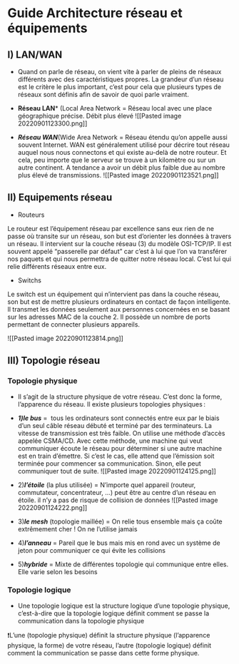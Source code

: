 # Guide Architecture réseau et équipements

## I) LAN/WAN

* Quand on parle de réseau, on vient vite à parler de pleins de réseaux différents avec des caractéristiques propres. La grandeur d’un réseau est le critère le plus important, c’est pour cela que plusieurs types de réseaux sont définis afin de savoir de quoi parle vraiment.

 * **Réseau LAN*** (Local Area Network = Réseau local avec une place géographique précise. Débit plus élevé
![[Pasted image 20220901123300.png]]
* ***Réseau WAN***(Wide Area Network = Réseau étendu qu’on appelle aussi souvent Internet. WAN est généralement utilisé pour décrire tout réseau auquel nous nous connectons et qui existe au-delà de notre routeur. Et cela, peu importe que le serveur se trouve à un kilomètre ou sur un autre continent. A tendance a avoir un débit plus faible due au nombre plus élevé de transmissions.
![[Pasted image 20220901123521.png]]

 


## II) Equipements réseau

* Routeurs

Le routeur est l’équipement réseau par excellence sans eux rien de ne passe où transite sur un réseau, son but est d’orienter les données à travers un réseau. Il intervient sur la couche réseau (3) du modèle OSI-TCP/IP. Il est souvent appelé “passerelle par défaut” car c’est à lui que l’on va transférer nos paquets et qui nous permettra de quitter notre réseau local. C’est lui qui relie différents réseaux entre eux.

* Switchs

Le switch est un équipement qui n’intervient pas dans la couche réseau, son but est de mettre plusieurs ordinateurs en contact de façon intelligente. Il transmet les données seulement aux personnes concernées en se basant sur les adresses MAC de la couche 2. Il possède un nombre de ports permettant de connecter plusieurs appareils.

![[Pasted image 20220901123814.png]]

## III) Topologie réseau

### Topologie physique
* Il s’agit de la structure physique de votre réseau. C’est donc la forme, l’apparence du réseau. Il existe plusieurs topologies physiques :

* ***1)le bus*** =  tous les ordinateurs sont connectés entre eux par le biais d’un seul câble réseau débuté et terminé par des terminateurs. La vitesse de transmission est très faible. On utilise une méthode d’accès appelée CSMA/CD. Avec cette méthode, une machine qui veut communiquer écoute le réseau pour déterminer si une autre machine est en train d’émettre. Si c’est le cas, elle attend que l’émission soit terminée pour commencer sa communication. Sinon, elle peut communiquer tout de suite.
![[Pasted image 20220901124125.png]]
* 2)***l’étoile*** (la plus utilisée) = N’importe quel appareil (routeur, commutateur, concentrateur, …) peut être au centre d’un réseau en étoile. il n’y a pas de risque de collision de données
![[Pasted image 20220901124222.png]]
- 3)***le mesh*** (topologie maillée) = On relie tous ensemble mais ça coûte extrêmement cher ! On ne l’utilise jamais

- 4)***l’anneau*** = Pareil que le bus mais mis en rond avec un système de jeton pour communiquer ce qui évite les collisions

- 5)***hybride*** = Mixte de différentes topologie qui communique entre elles. Elle varie selon les besoins

### Topologie logique

* Une topologie logique est la structure logique d’une topologie physique, c’est-à-dire que la topologie logique définit comment se passe la communication dans la topologie physique

❗L’une (topologie physique) définit la structure physique (l’apparence physique, la forme) de votre réseau, l’autre (topologie logique) définit comment la communication se passe dans cette forme physique.

